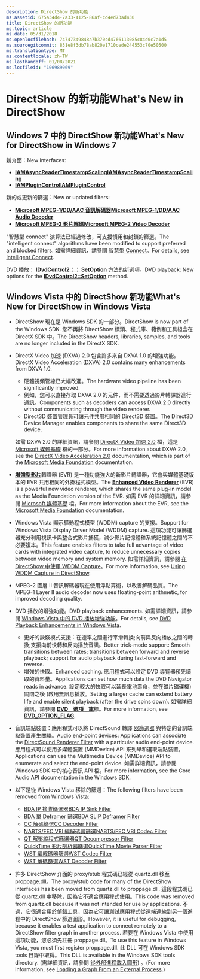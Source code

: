 ```yaml
---
description: DirectShow 的新功能
ms.assetid: 675a34d4-7a33-4125-86af-cd4ed73ad430
title: DirectShow 的新功能
ms.topic: article
ms.date: 05/31/2018
ms.openlocfilehash: 74747349848a7b370cd4766113085c84d0c7a1d5
ms.sourcegitcommit: 831e8f3db78ab820e1710cede244553c70e50500
ms.translationtype: MT
ms.contentlocale: zh-TW
ms.lasthandoff: 01/08/2021
ms.locfileid: "106989069"
---
```

# <a name="whats-new-in-directshow"></a><span data-ttu-id="85c22-103">DirectShow 的新功能</span><span class="sxs-lookup"><span data-stu-id="85c22-103">What's New in DirectShow</span></span>

## <a name="whats-new-for-directshow-in-windows-7"></a><span data-ttu-id="85c22-104">Windows 7 中的 DirectShow 新功能</span><span class="sxs-lookup"><span data-stu-id="85c22-104">What's New for DirectShow in Windows 7</span></span>

<span data-ttu-id="85c22-105">新介面：</span><span class="sxs-lookup"><span data-stu-id="85c22-105">New interfaces:</span></span>

-   [<span data-ttu-id="85c22-106">**IAMAsyncReaderTimestampScaling**</span><span class="sxs-lookup"><span data-stu-id="85c22-106">**IAMAsyncReaderTimestampScaling**</span></span>](/windows/desktop/api/Strmif/nn-strmif-iamasyncreadertimestampscaling)
-   [<span data-ttu-id="85c22-107">**IAMPluginControl**</span><span class="sxs-lookup"><span data-stu-id="85c22-107">**IAMPluginControl**</span></span>](/windows/desktop/api/Strmif/nn-strmif-iamplugincontrol)

<span data-ttu-id="85c22-108">新的或更新的篩選：</span><span class="sxs-lookup"><span data-stu-id="85c22-108">New or updated filters:</span></span>

-   [<span data-ttu-id="85c22-109">**Microsoft MPEG-1/DD/AAC 音訊解碼器**</span><span class="sxs-lookup"><span data-stu-id="85c22-109">**Microsoft MPEG-1/DD/AAC Audio Decoder**</span></span>](microsoft-mpeg-1-dd-audio-decoder.md)
-   [<span data-ttu-id="85c22-110">**Microsoft MPEG-2 影片解碼**</span><span class="sxs-lookup"><span data-stu-id="85c22-110">**Microsoft MPEG-2 Video Decoder**</span></span>](microsoft-mpeg-2-video-decoder.md)

<span data-ttu-id="85c22-111">"智慧型 connect" 演算法已經過修改，可支援慣用和封鎖的篩選。</span><span class="sxs-lookup"><span data-stu-id="85c22-111">The "intelligent connect" algorithms have been modified to support preferred and blocked filters.</span></span> <span data-ttu-id="85c22-112">如需詳細資訊，請參閱 [智慧型 Connect](intelligent-connect.md)。</span><span class="sxs-lookup"><span data-stu-id="85c22-112">For details, see [Intelligent Connect](intelligent-connect.md).</span></span>

<span data-ttu-id="85c22-113">DVD 播放： [**IDvdControl2：： SetOption**](/windows/desktop/api/Strmif/nf-strmif-idvdcontrol2-setoption) 方法的新選項。</span><span class="sxs-lookup"><span data-stu-id="85c22-113">DVD playback: New options for the [**IDvdControl2::SetOption**](/windows/desktop/api/Strmif/nf-strmif-idvdcontrol2-setoption) method.</span></span>

## <a name="whats-new-for-directshow-in-windows-vista"></a><span data-ttu-id="85c22-114">Windows Vista 中的 DirectShow 新功能</span><span class="sxs-lookup"><span data-stu-id="85c22-114">What's New for DirectShow in Windows Vista</span></span>

-   <span data-ttu-id="85c22-115">DirectShow 現在是 Windows SDK 的一部分。</span><span class="sxs-lookup"><span data-stu-id="85c22-115">DirectShow is now part of the Windows SDK.</span></span> <span data-ttu-id="85c22-116">您不再將 DirectShow 標頭、程式庫、範例和工具組含在 DirectX SDK 中。</span><span class="sxs-lookup"><span data-stu-id="85c22-116">The DirectShow headers, libraries, samples, and tools are no longer included in the DirectX SDK.</span></span>
-   <span data-ttu-id="85c22-117">DirectX Video 加速 (DXVA) 2.0 包含許多來自 DXVA 1.0 的增強功能。</span><span class="sxs-lookup"><span data-stu-id="85c22-117">DirectX Video Acceleration (DXVA) 2.0 contains many enhancements from DXVA 1.0.</span></span>

    -   <span data-ttu-id="85c22-118">硬體視頻管線已大幅改進。</span><span class="sxs-lookup"><span data-stu-id="85c22-118">The hardware video pipeline has been significantly improved.</span></span>
    -   <span data-ttu-id="85c22-119">例如，您可以直接存取 DXVA 2.0 的元件，而不需要透過影片轉譯器進行通訊。</span><span class="sxs-lookup"><span data-stu-id="85c22-119">Components such as decoders can access DXVA 2.0 directly without communicating through the video renderer.</span></span>
    -   <span data-ttu-id="85c22-120">Direct3D 裝置管理員可讓元件共用相同的 Direct3D 裝置。</span><span class="sxs-lookup"><span data-stu-id="85c22-120">The Direct3D Device Manager enables components to share the same Direct3D device.</span></span>

    <span data-ttu-id="85c22-121">如需 DXVA 2.0 的詳細資訊，請參閱 [DirectX Video 加速 2.0](../medfound/directx-video-acceleration-2-0.md) 檔，這是 [Microsoft 媒體基礎](../medfound/microsoft-media-foundation-sdk.md) 檔的一部分。</span><span class="sxs-lookup"><span data-stu-id="85c22-121">For more information about DXVA 2.0, see the [DirectX Video Acceleration 2.0](../medfound/directx-video-acceleration-2-0.md) documentation, which is part of the [Microsoft Media Foundation](../medfound/microsoft-media-foundation-sdk.md) documentation.</span></span>

-   <span data-ttu-id="85c22-122">[**增強型影片**](enhanced-video-renderer-filter.md)轉譯器 (EVR) 是一種功能強大的新影片轉譯器，它會與媒體基礎版本的 EVR 共用相同的外掛程式模型。</span><span class="sxs-lookup"><span data-stu-id="85c22-122">The [**Enhanced Video Renderer**](enhanced-video-renderer-filter.md) (EVR) is a powerful new video renderer, which shares the same plug-in model as the Media Foundation version of the EVR.</span></span> <span data-ttu-id="85c22-123">如需 EVR 的詳細資訊，請參閱 [Microsoft 媒體基礎](../medfound/microsoft-media-foundation-sdk.md) 檔。</span><span class="sxs-lookup"><span data-stu-id="85c22-123">For more information about the EVR, see the [Microsoft Media Foundation](../medfound/microsoft-media-foundation-sdk.md) documentation.</span></span>
-   <span data-ttu-id="85c22-124">Windows Vista 顯示驅動程式模型 (WDDM) capture 的支援。</span><span class="sxs-lookup"><span data-stu-id="85c22-124">Support for Windows Vista Display Driver Model (WDDM) capture.</span></span> <span data-ttu-id="85c22-125">這項功能可讓篩選器充分利用視訊卡與整合式影片捕獲，減少影片記憶體和系統記憶體之間的不必要複本。</span><span class="sxs-lookup"><span data-stu-id="85c22-125">This feature enables filters to take full advantage of video cards with integrated video capture, to reduce unnecessary copies between video memory and system memory.</span></span> <span data-ttu-id="85c22-126">如需詳細資訊，請參閱 [在 DirectShow 中使用 WDDM Capture](using-wddm-capture-in-directshow.md)。</span><span class="sxs-lookup"><span data-stu-id="85c22-126">For more information, see [Using WDDM Capture in DirectShow](using-wddm-capture-in-directshow.md).</span></span>
-   <span data-ttu-id="85c22-127">MPEG-2 圖層 II 音訊解碼器現在使用浮點算術，以改善解碼品質。</span><span class="sxs-lookup"><span data-stu-id="85c22-127">The MPEG-1 Layer II audio decoder now uses floating-point arithmetic, for improved decoding quality.</span></span>
-   <span data-ttu-id="85c22-128">DVD 播放的增強功能。</span><span class="sxs-lookup"><span data-stu-id="85c22-128">DVD playback enhancements.</span></span> <span data-ttu-id="85c22-129">如需詳細資訊，請參閱 [Windows Vista 中的 DVD 播放增強功能](dvd-playback-enhancements-in-windows-vista.md)。</span><span class="sxs-lookup"><span data-stu-id="85c22-129">For details, see [DVD Playback Enhancements in Windows Vista](dvd-playback-enhancements-in-windows-vista.md).</span></span>
    -   <span data-ttu-id="85c22-130">更好的訣竅模式支援：在速率之間進行平滑轉換;向前與反向播放之間的轉換;支援向前快轉和反向播放音訊。</span><span class="sxs-lookup"><span data-stu-id="85c22-130">Better trick-mode support: Smooth transitions between rates; transitions between forward and reverse playback; support for audio playback during fast-forward and reverse.</span></span>
    -   <span data-ttu-id="85c22-131">增強的快取。</span><span class="sxs-lookup"><span data-stu-id="85c22-131">Enhanced caching.</span></span> <span data-ttu-id="85c22-132">應用程式可以設定 DVD 導覽器預先讀取的資料量。</span><span class="sxs-lookup"><span data-stu-id="85c22-132">Applications can set how much data the DVD Navigator reads in advance.</span></span> <span data-ttu-id="85c22-133">設定較大的快取可以延長電池壽命，並在磁片磁碟機) 關閉之後 (啟用無訊息播放。</span><span class="sxs-lookup"><span data-stu-id="85c22-133">Setting a larger cache can extend battery life and enable silent playback (after the drive spins down).</span></span> <span data-ttu-id="85c22-134">如需詳細資訊，請參閱 [**DVD \_ 選項 \_ 旗**](/windows/win32/api/strmif/ne-strmif-dvd_option_flag)標。</span><span class="sxs-lookup"><span data-stu-id="85c22-134">For more information, see [**DVD\_OPTION\_FLAG**](/windows/win32/api/strmif/ne-strmif-dvd_option_flag).</span></span>
-   <span data-ttu-id="85c22-135">音訊端點裝置：應用程式可以將 DirectSound 轉譯 [器篩選器](directsound-renderer-filter.md) 與特定的音訊端點裝置產生關聯。</span><span class="sxs-lookup"><span data-stu-id="85c22-135">Audio end-point devices: Applications can associate the [DirectSound Renderer Filter](directsound-renderer-filter.md) with a particular audio end-point device.</span></span> <span data-ttu-id="85c22-136">應用程式可以使用多媒體裝置 (MMDevice) API 來列舉和選取端點裝置。</span><span class="sxs-lookup"><span data-stu-id="85c22-136">Applications can use the Multimedia Device (MMDevice) API to enumerate and select the end-point device.</span></span> <span data-ttu-id="85c22-137">如需詳細資訊，請參閱 Windows SDK 中的核心音訊 API 檔。</span><span class="sxs-lookup"><span data-stu-id="85c22-137">For more information, see the Core Audio API documentation in the Windows SDK.</span></span>
-   <span data-ttu-id="85c22-138">以下是從 Windows Vista 移除的篩選：</span><span class="sxs-lookup"><span data-stu-id="85c22-138">The following filters have been removed from Windows Vista:</span></span>
    -   [<span data-ttu-id="85c22-139">BDA IP 接收篩選器</span><span class="sxs-lookup"><span data-stu-id="85c22-139">BDA IP Sink Filter</span></span>](/previous-versions/windows/desktop/mstv/bda-ip-sink-filter)
    -   [<span data-ttu-id="85c22-140">BDA 單 Deframer 篩選</span><span class="sxs-lookup"><span data-stu-id="85c22-140">BDA SLIP Deframer Filter</span></span>](/previous-versions/windows/desktop/mstv/bda-slip-deframer-filter)
    -   [<span data-ttu-id="85c22-141">CC 解碼篩選</span><span class="sxs-lookup"><span data-stu-id="85c22-141">CC Decoder Filter</span></span>](cc-decoder-filter.md)
    -   [<span data-ttu-id="85c22-142">NABTS/FEC VBI 編解碼器篩選</span><span class="sxs-lookup"><span data-stu-id="85c22-142">NABTS/FEC VBI Codec Filter</span></span>](/previous-versions/windows/desktop/mstv/nabts-fec-vbi-codec-filter)
    -   [<span data-ttu-id="85c22-143">QT 解壓縮程式篩選器</span><span class="sxs-lookup"><span data-stu-id="85c22-143">QT Decompressor Filter</span></span>](qt-decompressor-filter.md)
    -   [<span data-ttu-id="85c22-144">QuickTime 影片剖析器篩選</span><span class="sxs-lookup"><span data-stu-id="85c22-144">QuickTime Movie Parser Filter</span></span>](quicktime-movie-parser-filter.md)
    -   [<span data-ttu-id="85c22-145">WST 編解碼器篩選</span><span class="sxs-lookup"><span data-stu-id="85c22-145">WST Codec Filter</span></span>](wst-codec-filter.md)
    -   [<span data-ttu-id="85c22-146">WST 解碼篩選</span><span class="sxs-lookup"><span data-stu-id="85c22-146">WST Decoder Filter</span></span>](wst-decoder-filter.md)
-   <span data-ttu-id="85c22-147">許多 DirectShow 介面的 proxy/stub 程式碼已經從 quartz.dll 移至 proppage.dll。</span><span class="sxs-lookup"><span data-stu-id="85c22-147">The proxy/stub code for many of the DirectShow interfaces has been moved from quartz.dll to proppage.dll.</span></span> <span data-ttu-id="85c22-148">這段程式碼已從 quartz.dll 中移除，因為它不適合應用程式使用。</span><span class="sxs-lookup"><span data-stu-id="85c22-148">This code was removed from quartz.dll because it was not intended for use by applications.</span></span> <span data-ttu-id="85c22-149">不過，它很適合用於偵錯工具，因為它可讓測試應用程式從遠端連線到另一個進程中的 DirectShow 篩選圖形。</span><span class="sxs-lookup"><span data-stu-id="85c22-149">However, it is useful for debugging, because it enables a test application to connect remotely to a DirectShow filter graph in another process.</span></span> <span data-ttu-id="85c22-150">若要在 Windows Vista 中使用這項功能，您必須先註冊 proppage.dll。</span><span class="sxs-lookup"><span data-stu-id="85c22-150">To use this feature in Windows Vista, you must first register proppage.dll.</span></span> <span data-ttu-id="85c22-151">此 DLL 可在 Windows SDK tools 目錄中取得。</span><span class="sxs-lookup"><span data-stu-id="85c22-151">This DLL is available in the Windows SDK tools directory.</span></span> <span data-ttu-id="85c22-152"> (需詳細資訊，請參閱 [從外部進程載入圖形](loading-a-graph-from-an-external-process.md)) 。</span><span class="sxs-lookup"><span data-stu-id="85c22-152">(For more information, see [Loading a Graph From an External Process](loading-a-graph-from-an-external-process.md).)</span></span>

 

 

